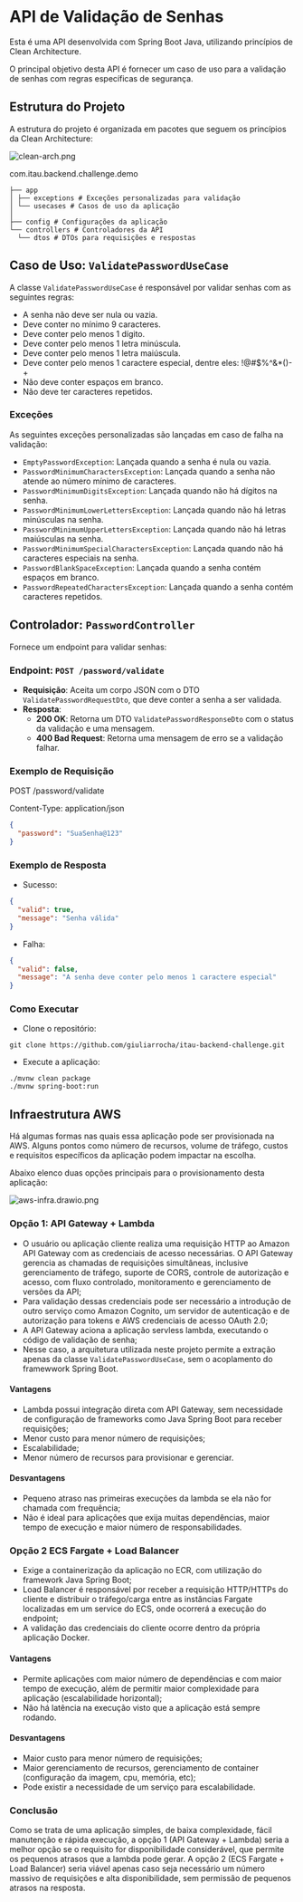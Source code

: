 # API de Validação de Senhas

Esta é uma API desenvolvida com Spring Boot Java, utilizando princípios de Clean Architecture. 

O principal objetivo desta API é fornecer um caso de uso para a validação de senhas com regras específicas de segurança.

## Estrutura do Projeto

A estrutura do projeto é organizada em pacotes que seguem os princípios da Clean Architecture:

![clean-arch.png](static/clean-arch.png)

com.itau.backend.challenge.demo 

```
├── app 
│ ├── exceptions # Exceções personalizadas para validação 
│ └── usecases # Casos de uso da aplicação
│
├── config # Configurações da aplicação
└── controllers # Controladores da API
  └── dtos # DTOs para requisições e respostas
```

## Caso de Uso: `ValidatePasswordUseCase`

A classe `ValidatePasswordUseCase` é responsável por validar senhas com as seguintes regras:

- A senha não deve ser nula ou vazia.
- Deve conter no mínimo 9 caracteres.
- Deve conter pelo menos 1 dígito.
- Deve conter pelo menos 1 letra minúscula.
- Deve conter pelo menos 1 letra maiúscula.
- Deve conter pelo menos 1 caractere especial, dentre eles: !@#$%^&*()-+
- Não deve conter espaços em branco.
- Não deve ter caracteres repetidos.

### Exceções

As seguintes exceções personalizadas são lançadas em caso de falha na validação:

- `EmptyPasswordException`: Lançada quando a senha é nula ou vazia.
- `PasswordMinimumCharactersException`: Lançada quando a senha não atende ao número mínimo de caracteres.
- `PasswordMinimumDigitsException`: Lançada quando não há dígitos na senha.
- `PasswordMinimumLowerLettersException`: Lançada quando não há letras minúsculas na senha.
- `PasswordMinimumUpperLettersException`: Lançada quando não há letras maiúsculas na senha.
- `PasswordMinimumSpecialCharactersException`: Lançada quando não há caracteres especiais na senha.
- `PasswordBlankSpaceException`: Lançada quando a senha contém espaços em branco.
- `PasswordRepeatedCharactersException`: Lançada quando a senha contém caracteres repetidos.

## Controlador: `PasswordController`

Fornece um endpoint para validar senhas:

### Endpoint: `POST /password/validate`

- **Requisição**: Aceita um corpo JSON com o DTO `ValidatePasswordRequestDto`, que deve conter a senha a ser validada.
- **Resposta**:
    - **200 OK**: Retorna um DTO `ValidatePasswordResponseDto` com o status da validação e uma mensagem.
    - **400 Bad Request**: Retorna uma mensagem de erro se a validação falhar.

### Exemplo de Requisição

POST /password/validate

Content-Type: application/json
```json
{
  "password": "SuaSenha@123"
}
```

### Exemplo de Resposta

* Sucesso:

```json
{
  "valid": true,
  "message": "Senha válida"
}
```

* Falha:

```json
{
  "valid": false,
  "message": "A senha deve conter pelo menos 1 caractere especial"
}
```

### Como Executar

* Clone o repositório:
```console
git clone https://github.com/giuliarrocha/itau-backend-challenge.git
```

* Execute a aplicação:
```console
./mvnw clean package
./mvnw spring-boot:run
```

## Infraestrutura AWS
Há algumas formas nas quais essa aplicação pode ser provisionada na AWS.
Alguns pontos como número de recursos, volume de tráfego, custos e requisitos específicos da aplicação podem impactar 
na escolha.

Abaixo elenco duas opções principais para o provisionamento desta aplicação:

![aws-infra.drawio.png](static/aws-infra.drawio.png)

### Opção 1: API Gateway + Lambda
- O usuário ou aplicação cliente realiza uma requisição HTTP ao Amazon API Gateway com as credenciais de acesso 
necessárias. O API Gateway gerencia as chamadas de requisições simultâneas, inclusive gerenciamento de tráfego, 
suporte de CORS, controle de autorização e acesso, com fluxo controlado, monitoramento e gerenciamento de versões da API;
- Para validação dessas credenciais pode ser necessário a introdução de outro serviço como Amazon Cognito, um servidor 
de autenticação e de autorização para tokens e AWS credenciais de acesso OAuth 2.0;
- A API Gateway aciona a aplicação servless lambda, executando o código de validação de senha;
- Nesse caso, a arquitetura utilizada neste projeto permite a extração apenas da classe `ValidatePasswordUseCase`, 
sem o acoplamento do framewwork Spring Boot.

#### Vantagens
- Lambda possui integração direta com API Gateway, sem necessidade de configuração de frameworks como Java Spring Boot 
para receber requisições;
- Menor custo para menor número de requisições;
- Escalabilidade;
- Menor número de recursos para provisionar e gerenciar.

#### Desvantagens
- Pequeno atraso nas primeiras execuções da lambda se ela não for chamada com frequência;
- Não é ideal para aplicações que exija muitas dependências, maior tempo de execução e maior número de responsabilidades.

### Opção 2 ECS Fargate + Load Balancer
- Exige a containerização da aplicação no ECR, com utilização do framework Java Spring Boot;
- Load Balancer é responsável por receber a requisição HTTP/HTTPs do cliente e distribuir o tráfego/carga entre as 
instâncias Fargate localizadas em um service do ECS, onde ocorrerá a execução do endpoint;
- A validação das credenciais do cliente ocorre dentro da própria aplicação Docker.

#### Vantagens
- Permite aplicações com maior número de dependências e com maior tempo de execução, além de permitir maior
complexidade para aplicação  (escalabilidade horizontal);
- Não há latência na execução visto que a aplicação está sempre rodando.

#### Desvantagens
- Maior custo para menor número de requisições;
- Maior gerenciamento de recursos, gerenciamento de container (configuração da imagem, cpu, memória, etc);
- Pode existir a necessidade de um serviço para escalabilidade.

### Conclusão
Como se trata de uma aplicação simples, de baixa complexidade, fácil manutenção e rápida execução, a opção 1 
(API Gateway + Lambda) seria a melhor opção se o requisito for disponibilidade considerável, que permite os 
pequenos atrasos que a lambda pode gerar. A opção 2 (ECS Fargate + Load Balancer) seria viável apenas caso seja 
necessário um número massivo de requisições e alta disponibilidade, sem permissão de pequenos atrasos na resposta.